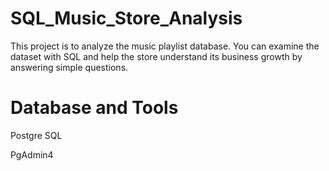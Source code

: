 # SQL_Music_Store_Analysis
This project is to analyze the music playlist database. You can examine the dataset with SQL and help the store understand its business growth by answering simple questions.
# Database and Tools
Postgre SQL

PgAdmin4
